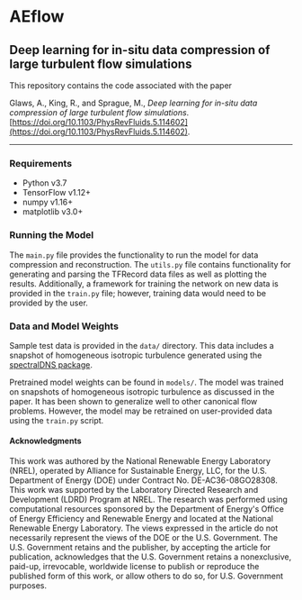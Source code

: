 # AEflow
## Deep learning for in-situ data compression of large turbulent flow simulations

This repository contains the code associated with the paper

Glaws, A., King, R., and Sprague, M., *Deep learning for in-situ data compression of large turbulent flow simulations*.  [https://doi.org/10.1103/PhysRevFluids.5.114602](https://doi.org/10.1103/PhysRevFluids.5.114602).

___
### Requirements
- Python v3.7
- TensorFlow v1.12+
- numpy v1.16+
- matplotlib v3.0+

### Running the Model
The `main.py` file provides the functionality to run the model for data compression and reconstruction. The `utils.py` file contains functionality for generating and parsing the TFRecord data files as well as plotting the results. Additionally, a framework for training the network on new data is provided in the `train.py` file; however, training data would need to be provided by the user.

### Data and Model Weights
Sample test data is provided in the `data/` directory. This data includes a snapshot of homogeneous isotropic turbulence generated using the [spectralDNS package](https://github.com/spectralDNS/spectralDNS "spectralDNS"). 

Pretrained model weights can be found in `models/`. The model was trained on snapshots of homogeneous isotropic turbulence as discussed in the paper. It has been shown to generalize well to other canonical flow problems. However, the model may be retrained on user-provided data using the `train.py` script.

#### Acknowledgments
This work was authored by the National Renewable Energy Laboratory (NREL), operated by Alliance for Sustainable Energy, LLC, for the U.S. Department of Energy (DOE) under Contract No. DE-AC36-08GO28308. This work was supported by the Laboratory Directed Research and Development (LDRD) Program at NREL. The research was performed using computational resources sponsored by the Department of Energy's Office of Energy Efficiency and Renewable Energy and located at the National Renewable Energy Laboratory. The views expressed in the article do not necessarily represent the views of the DOE or the U.S. Government. The U.S. Government retains and the publisher, by accepting the article for publication, acknowledges that the U.S. Government retains a nonexclusive, paid-up, irrevocable, worldwide license to publish or reproduce the published form of this work, or allow others to do so, for U.S. Government purposes.
